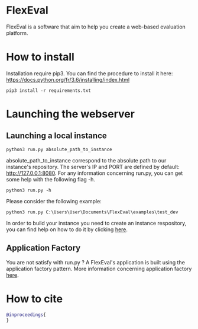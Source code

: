# FlexEval #
FlexEval is a software that aim to help you create a web-based evaluation platform.

# How to install
Installation require pip3.
You can find the procedure to install it here: https://docs.python.org/fr/3.6/installing/index.html

```
pip3 install -r requirements.txt
```

# Launching the webserver

## Launching a local instance
```
python3 run.py absolute_path_to_instance
```
absolute_path_to_instance correspond to the absolute path to our instance's repository.
The server's IP and PORT are defined by default: http://127.0.0.1:8080.
For any information concerning run.py, you can get some help with the following flag -h.

```
python3 run.py -h
```

Please consider the following example:
```
python3 run.py C:\Users\User\Documents\FlexEval\examples\test_dev
```

In order to build your instance you need to create an instance respository, you can find help on how to do it by clicking [here](INSTANCE.md).


## Application Factory

You are not satisfy with run.py ?
A FlexEval's application is built using the application factory pattern.
More information concerning application factory [here](https://flask.palletsprojects.com/en/1.1.x/patterns/appfactories/).


# How to cite

```bibtex
@inproceedings{
}
```
